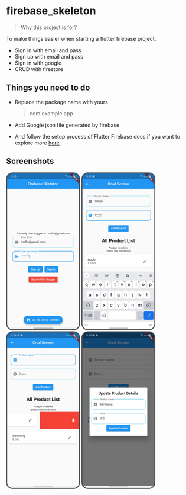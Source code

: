 # firebase_skeleton

>Why this project is for?

To make things easier when starting a flutter firebase project.

- Sign in with email and pass
- Sign up with email and pass
- Sign in with google
- CRUD with firestore

## Things you need to do

- Replace the package name with yours
    >com.example.app

- Add Google json file generated by firebase
- And follow the setup process of Flutter Firebase docs if you want to explore more [here](https://firebase.flutter.dev/).

## Screenshots
<img src="docs/1.png" width="200">
<img src="docs/2.png" width="200">
<img src="docs/3.png" width="200">
<img src="docs/4.png" width="200">